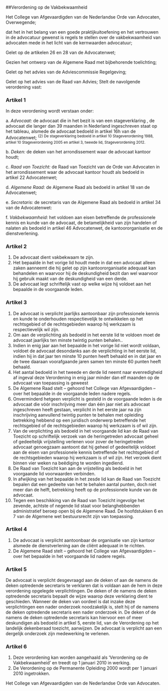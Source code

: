 <meta http-equiv='Content-Type' content='text/html; charset=utf-8' />

##Verordening op de Vakbekwaamheid

Het College van Afgevaardigden van de Nederlandse Orde van Advocaten,  
Overwegende;

dat het in het belang van een goede praktijkuitoefening en het vertrouwen in de advocatuur gewenst is regels te stellen over de vakbekwaamheid van advocaten mede in het licht van de kernwaarden advocatuur;

Gelet op de artikelen 26 en 28 van de Advocatenwet;

Gezien het ontwerp van de Algemene Raad met bijbehorende toelichting;

Gelet op het advies van de Adviescommissie Regelgeving;

Gelet op het advies van de Raad van Advies;
Stelt de navolgende verordening vast:    

### Artikel  1  

In deze verordening wordt verstaan onder: 

a. *Advocaat:* de advocaat die in het bezit is van een stageverklaring , de advocaat die langer dan 39 maanden in Nederland ingeschreven staat op het tableau, alsmede de advocaat bedoeld in artikel 16h van de Advocatenwet; <sup> (2)  De stageverklaring bedoeld in artikel 10 Stageverordening 1988, artikel 10 Stageverordening 2005 en artikel 3, tweede lid, Stageverordening 2012.  </sup>  

b. *Deken:* de deken van het arrondissement waar de advocaat kantoor houdt;  

c. *Raad van Toezicht:* de Raad van Toezicht van de Orde van Advocaten in het arrondissement waar de advocaat kantoor houdt als bedoeld in artikel 22 Advocatenwet;  

d. *Algemene Raad:* de Algemene Raad als bedoeld in artikel 18 van de Advocatenwet;  

e. *Secretaris:* de secretaris van de Algemene Raad als bedoeld in artikel 34 van de Advocatenwet:  

f. *Vakbekwaamheid:* het voldoen aan eisen betreffende de professionele kennis en kunde van de advocaat, de betamelijkheid van zijn handelen of nalaten als bedoeld in artikel 46 Advocatenwet, de kantoororganisatie en de dienstverlening.    

### Artikel  2  

1.  De advocaat dient vakbekwaam te zijn.   
2.  Het bepaalde in het vorige lid houdt mede in dat een advocaat alleen zaken aanneemt die hij gelet op zijn kantoororganisatie adequaat kan behandelen en waarvoor hij de deskundigheid bezit dan wel waarvoor hij gebruik maakt van de deskundigheid van een derde.   
3.  De advocaat legt schriftelijk vast op welke wijze hij voldoet aan het bepaalde in de voorgaande leden.   

### Artikel  3  

1.  De advocaat is verplicht jaarlijks aantoonbaar zijn professionele kennis en kunde te onderhouden respectievelijk te ontwikkelen op het rechtsgebied of de rechtsgebieden waarop hij werkzaam is respectievelijk wil zijn.   
2.  Om aan de verplichting als bedoeld in het eerste lid te voldoen moet de advocaat jaarlijks ten minste twintig punten behalen..   
3.  Indien in enig jaar aan het bepaalde in het vorige lid niet wordt voldaan, voldoet de advocaat desondanks aan de verplichting in het eerste lid, indien hij in dat jaar ten minste 10 punten heeft behaald en in dat jaar en de twee daaraan voorafgaande jaren samen ten minste 60 punten heeft behaald.   
4.  Het aantal bedoeld in het tweede en derde lid neemt naar evenredigheid af ingeval deze Verordening in enig jaar minder dan elf maanden op de advocaat van toepassing is geweest   
5.  De Algemene Raad stelt – gehoord het College van Afgevaardigden – over het bepaalde in de voorgaande leden nadere regels.   
6.  Onverminderd hetgeen verplicht is gesteld in de voorgaande leden is de advocaat die vóór inschrijving meer dan één jaar niet als advocaat ingeschreven heeft gestaan, verplicht in het eerste jaar na zijn inschrijving aanvullend twintig punten te behalen met opleiding betrekking hebbend op een juridisch onderwerp betreffende het rechtsgebied of de rechtsgebieden waarop hij werkzaam is of wil zijn.   
7.  Van de verplichting als bedoeld in het voorgaande lid kan de Raad van Toezicht op schriftelijk verzoek van de heringetreden advocaat geheel of gedeeltelijk vrijstelling verlenen voor zover de heringetreden advocaat genoegzaam aantoont dat hij geheel of gedeeltelijk voldoet aan de eisen van professionele kennis betreffende het rechtsgebied of de rechtsgebieden waarop hij werkzaam is of wil zijn. Het verzoek dient binnen vier weken na beëdiging te worden ingediend.   
8.  De Raad van Toezicht kan aan de vrijstelling als bedoeld in het voorgaande lid voorwaarden verbinden.   
9.  In afwijking van het bepaalde in het zesde lid kan de Raad van Toezicht bepalen dat een gedeelte van het te behalen aantal punten, doch niet meer dan de helft, betrekking heeft op de professionele kunde van de advocaat.   
10.  Tegen een beschikking van de Raad van Toezicht ingevolge het zevende, achtste of negende lid staat voor belanghebbenden administratief beroep open bij de Algemene Raad. De hoofdstukken 6 en 7 van de Algemene wet bestuursrecht zijn van toepassing.   

### Artikel  4  

1.  De advocaat is verplicht aantoonbaar de organisatie van zijn kantoor alsmede de dienstverlening aan de cliënt adequaat in te richten.   
2.  De Algemene Raad stelt – gehoord het College van Afgevaardigden – over het bepaalde in het voorgaande lid nadere regels.   

### Artikel  5  

De advocaat is verplicht desgevraagd aan de deken of aan de namens de deken optredende secretaris te verklaren dat is voldaan aan de hem in deze verordening opgelegde verplichtingen. De deken of de namens de deken optredende secretaris bepaalt de wijze waarop deze verklaring dient te geschieden. Wanneer de deken van oordeel is dat inzake deze verplichtingen een nader onderzoek noodzakelijk is, stelt hij of de namens de deken optredende secretaris een nader onderzoek in. De deken of de namens de deken optredende secretaris kan hiervoor een of meer deskundigen als bedoeld in artikel 5, eerste lid, van de Verordening op het landelijk dekenberaad toezicht, aanwijzen. De advocaat is verplicht aan een dergelijk onderzoek zijn medewerking te verlenen.  

### Artikel  6  

1.  Deze verordening kan worden aangehaald als ‘Verordening op de Vakbekwaamheid’ en treedt op 1 januari 2010 in werking.   
2.  De Verordening op de Permanente Opleiding 2000 wordt per 1 januari 2010 ingetrokken.   

Het College van Afgevaardigden van de Nederlandse Orde van Advocaten.   
